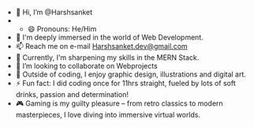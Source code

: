 - 👋 Hi, I’m @Harshsanket
- - 😄 Pronouns: He/Him
- 👀  I'm deeply immersed in the world of Web Development.
- 📫 Reach me on e-mail Harshsanket.dev@gmail.com
- 🌱 Currently, I'm sharpening my skills in the MERN Stack.
- 💞️ I’m looking to collaborate on Webprojects
- 🎨 Outside of coding, I enjoy graphic design, illustrations and digital art.
- ⚡ Fun fact: I did coding once for 11hrs straight, fueled by lots of soft drinks, passion and determination!
- 🎮 Gaming is my guilty pleasure – from retro classics to modern masterpieces, I love diving into immersive virtual worlds.

<!---
Harshsanket/Harshsanket is a ✨ special ✨ repository because its `README.md` (this file) appears on your GitHub profile.
You can click the Preview link to take a look at your changes.
--->
